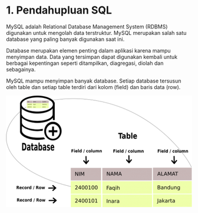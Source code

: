 # 1. Pendahupluan SQL

MySQL adalah Relational Database Management System (RDBMS) digunakan untuk mengolah data terstruktur. MySQL merupakan salah satu database yang paling banyak digunakan saat ini.

Database merupakan elemen penting dalam aplikasi karena mampu menyimpan data. Data yang tersimpan dapat digunakan kembali untuk berbagai kepentingan seperti ditampilkan, diagregasi, diolah dan sebagainya.

MySQL mampu menyimpan banyak database. Setiap database tersusun oleh table dan setiap table terdiri dari kolom (field) dan baris data (row).

![database](/img/tabledatabase-1024x615.png)

